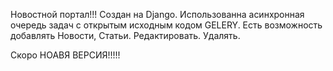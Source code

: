 Новостной портал!!!
Cоздан на Django.
Использованна  асинхронная очередь задач с открытым исходным кодом GELERY.
Есть возможность добавлять Новости, Статьи.
Редактировать. Удалять.
 
 
 Скоро НОАВЯ ВЕРСИЯ!!!!!
